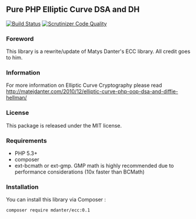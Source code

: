 ## Pure PHP Elliptic Curve DSA and DH

[![Build Status](https://travis-ci.org/mdanter/phpecc.svg?branch=master)](https://travis-ci.org/mdanter/phpecc)
[![Scrutinizer Code Quality](https://scrutinizer-ci.com/g/mdanter/phpecc/badges/quality-score.png?b=master)](https://scrutinizer-ci.com/g/mdanter/phpecc?branch=master)
### Foreword

This library is a rewrite/update of Matys Danter's ECC library. All credit goes to him.

### Information

For more information on Elliptic Curve Cryptography please read http://matejdanter.com/2010/12/elliptic-curve-php-oop-dsa-and-diffie-hellman/

### License

This package is released under the MIT license.

### Requirements

* PHP 5.3+
* composer
* ext-bcmath or ext-gmp. GMP math is highly recommended due to performance considerations (10x faster than BCMath)

### Installation

You can install this library via Composer :

`composer require mdanter/ecc:0.1`



